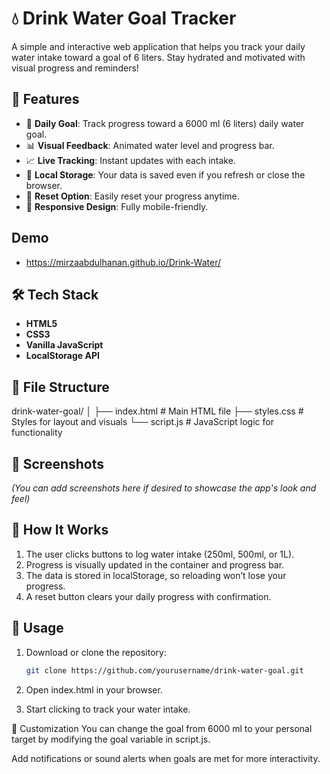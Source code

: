 # 💧 Drink Water Goal Tracker

A simple and interactive web application that helps you track your daily water intake toward a goal of 6 liters. Stay hydrated and motivated with visual progress and reminders!

## 🚀 Features

- 🎯 **Daily Goal**: Track progress toward a 6000 ml (6 liters) daily water goal.
- 📊 **Visual Feedback**: Animated water level and progress bar.
- 📈 **Live Tracking**: Instant updates with each intake.
- 💾 **Local Storage**: Your data is saved even if you refresh or close the browser.
- 🔁 **Reset Option**: Easily reset your progress anytime.
- 📱 **Responsive Design**: Fully mobile-friendly.

## Demo

- https://mirzaabdulhanan.github.io/Drink-Water/

## 🛠️ Tech Stack

- **HTML5**
- **CSS3**
- **Vanilla JavaScript**
- **LocalStorage API**

## 📂 File Structure

drink-water-goal/
│
├── index.html # Main HTML file
├── styles.css # Styles for layout and visuals
└── script.js # JavaScript logic for functionality


## 📸 Screenshots

*(You can add screenshots here if desired to showcase the app's look and feel)*

## 🧠 How It Works

1. The user clicks buttons to log water intake (250ml, 500ml, or 1L).
2. Progress is visually updated in the container and progress bar.
3. The data is stored in localStorage, so reloading won’t lose your progress.
4. A reset button clears your daily progress with confirmation.

## 🧪 Usage

1. Download or clone the repository:
   ```bash
   git clone https://github.com/yourusername/drink-water-goal.git

2. Open index.html in your browser.

3. Start clicking to track your water intake.

📝 Customization
You can change the goal from 6000 ml to your personal target by modifying the goal variable in script.js.

Add notifications or sound alerts when goals are met for more interactivity.
